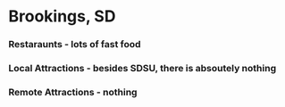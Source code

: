 # Brookings, SD

### Restaraunts - lots of fast food

### Local Attractions - besides SDSU, there is absoutely nothing

### Remote Attractions - nothing